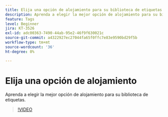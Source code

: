 ```yaml
---
title: Elija una opción de alojamiento para su biblioteca de etiquetas
description: Aprenda a elegir la mejor opción de alojamiento para su biblioteca de etiquetas.
feature: Tags
level: Beginner
jira: KT-3526
exl-id: adc00363-7490-44ab-95e2-46f9f630021c
source-git-commit: a4322927ec27044fa65f0ffc7e83e9590bd29f5b
workflow-type: tm+mt
source-wordcount: '36'
ht-degree: 0%

---
```


# Elija una opción de alojamiento

Aprenda a elegir la mejor opción de alojamiento para su biblioteca de etiquetas.

>[!VIDEO](https://video.tv.adobe.com/v/28728/?learn=on)

